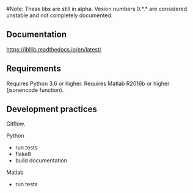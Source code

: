 #Note:
These libs are still in alpha. Vesion numbers 0.\*.\* are considered unstable and
not completely documented.

## Documentation
https://ibllib.readthedocs.io/en/latest/

## Requirements
Requires Python 3.6 or higher.
Requires Matlab R2016b or higher (jsonencode function).


## Development practices
Gitflow.

Python
-   run tests
-   flake8
-   build documentation

Matlab
-   run tests